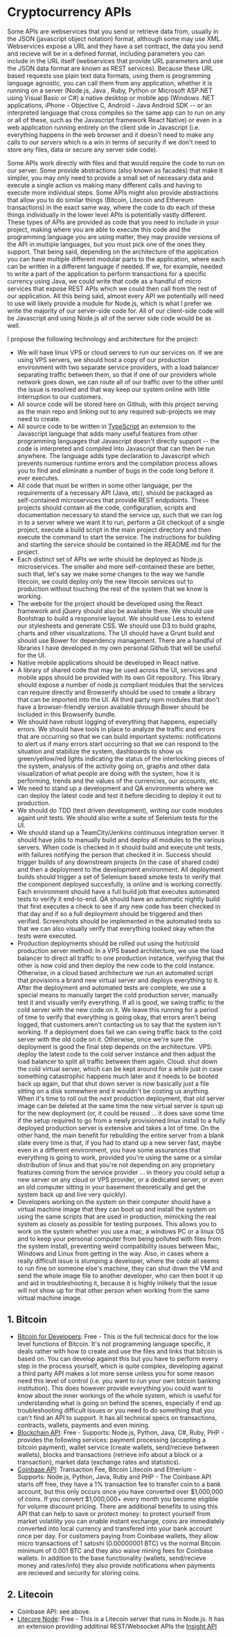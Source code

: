 # Cryptocurrency APIs

Some APIs are webservices that you send or retrieve data from, usually in the JSON (javascript object notation) format, although some may use XML. Webservices expose a URL and they have a set contract, the data you send and recieve will be in a defined format, including parameters you can include in the URL itself (webservices that provide URL parameters and use the JSON data format are known as REST services). Because these URL based requests use plain text data formats, using them is programming language agnostic, you can call them from any application, whether it is running on a server (Node.js, Java , Ruby, Python or Microsoft ASP.NET using Visual Basic or C#) a native desktop or mobile app (Windows .NET applications, iPhone - Objective C, Android - Java Android SDK -- or an interpreted language that cross compiles so the same app can to run on any or all of these, such as the Javascript framework React Native) or even in a web application running entirely on the client side in Javascript (i.e. everything happens in the web browser and it doesn't need to make any calls to *our servers* which is a win in terms of security if we don't need to store any files, data or secure any server side code).

Some APIs work directly with files and that would require the code to run on our server. Some provide abstractions (also known as facades) that make it simpler, you may only need to provide a small set of necessary data and execute a single action vs making many different calls and having to execute more individual steps. Some APIs might also provide abstractions that allow you to do similar things (Bitcoin, Litecoin and Ethereum transactions) in the exact same way, where the code to do each of these things individually in the lower level APIs is potentially vastly different. These types of APIs are provided as code that you need to include in your project, making where you are able to execute this code and the programming language you are using matter, they may provide versions of the API in multiple languages, but you must pick one of the ones they support. That being said, depending on the architecture of the application you can have multiple different modular parts to the application, where each can be written in a different language if needed. If we, for example, needed to write a part of the application to perform transactions for a specific currency using Java, we could write that code as a handful of micro services that expose REST APIs which we could then call from the rest of our application. All this being said, almost every API we potentially will need to use will likely provide a module for Node.js, which is what I prefer we write the majority of our server-side code for. All of our client-side code will be Javascript and using Node.js all of the server side code would be as well.

I propose the following technology and architecture for the project:
* We will have linux VPS or cloud servers to run our services on. If we are using VPS servers, we should host a copy of our production environment with two separate service providers, with a load balancer separating traffic between them, so that if one of our providers whole network goes down, we can route all of our traffic over to the other until the issue is resolved and that way keep our system online with little interruption to our customers.
* All source code will be stored here on Github, with this project serving as the main repo and linking out to any required sub-projects we may need to create.
* All source code to be written in [TypeScript](https://www.typescriptlang.org/) an extension to the Javascript language that adds many useful features from other programming languages that Javascript doesn't directly support -- the code is interpreted and compiled into Javascript that can then be run anywhere. The language adds type declaration to Javascript which prevents numerous runtime errors and the compilation process allows you to find and eliminate a number of bugs in the code long before it ever executes.
* All code that must be written in some other language, per the requirements of a necessary API (Java, etc), should be packaged as self-contained microservices that provide REST endpdoints. These projects should contain all the code, configuration, scripts and documentation necessary to stand the service up, such that we can log in to a server where we want it to run, perform a Git checkout of a single project, execute a build script in the main project directory and then execute the command to start the service. The instructions for building and starting the service should be contained in the README.md for the project.
* Each distinct set of APIs we write should be deployed as Node.js microservices. The smaller and more self-contained these are better, such that, let's say we make some changes to the way we handle litecoin, we could deploy only the new litecoin services out to production without touching the rest of the system that we know is working.
* The website for the project should be developed using the React framework and jQuery should also be available there. We should use Bootstrap to build a responsive layout. We should use Less to extend our stylesheets and generate CSS. We should use D3 to build graphs, charts and other visualizations. The UI should have a Grunt build and should use Bower for dependency management. There are a handful of libraries I have developed in my own personal Github that will be useful for the UI.
* Native mobile applications should be developed in React native.
* A library of shared code that may be used across the UI, services and mobile apps should be provided with its own Git repository. This library should expose a number of node.js compliant modules that the services can require directly and Browserify should be used to create a library that can be imported into the UI. All third party npm modules that don't have a browser-friendly version available through Bower should be included in this Browserify bundle.
* We should have robust logging of everything that happens, especially errors. We should have tools in place to analyze the traffic and errors that are occurring so that we can build important systems: notifications to alert us if many errors start occurring so that we can respond to the situation and stabilize the system, dashboards to show us green/yellow/red lights indicating the status of the interlocking pieces of the system, analysis of the activity going on, graphs and other data visualization of what people are doing with the system, how it is performing, trends and the values of the currencies, our accounts, etc.
* We need to stand up a development and QA environments where we can deploy the latest code and test it before deciding to deploy it out to production.
* We should do TDD (test driven development), writing our code modules againt unit tests. We should also write a suite of Selenium tests for the UI.
* We should stand up a TeamCity/Jenkins continuous integration server. It should have jobs to manually build and deploy all modules to the various servers. When code is checked in it should build and execute unit tests, with failures notifying the person that checked it in. Success should trigger builds of any downstream projects (in the case of shared code) and then a deployment to the development environment. All deployment builds should trigger a set of Selenium based smoke tests to verify that the component deployed succesfully, is online and is working correctly. Each environment should have a full build job that executes automated tests to verify it end-to-end. QA should have an automatic nightly build that first executes a check to see if any new code has been checked in that day and if so a full deployment should be triggered and then verified. Screenshots should be implemented in the automated tests so that we can also visually verify that everything looked okay when the tests were executed.
* Production deployments should be rolled out using the hot/cold production server method: In a VPS based architecture, we use the load balancer to direct all traffic to one production instance, verifying that the other is now cold and then deploy the new code to the cold instance. Otherwise, in a cloud based architecture we run an automated script that provisions a brand new virtual server and deploys everything to it. After the deployment and automated tests are complete, we use a special means to manually target the cold production server, manually test it and visually verify everything. If all is good, we swing traffic to the cold server with the new code on it. We leave this running for a period of time to verify that everything is going okay, that errors aren't being logged, that customers aren't contacting us to say that the system isn't working. If a deployment does fail we can swing traffic back to the cold server with the old code on it. Otherwise, once we're sure the deployment is good the final step depends on the architecture. VPS: deploy the latest code to the cold server instance and then adjust the load balancer to split all traffic between them again. Cloud: shut down the cold virtual server, which can be kept around for a while just in case something catastrophic happens much later and it needs to be booted back up again, but that shut down server is now basically just a file sitting on a disk somewhere and it wouldn't be costing us anything. When it's time to roll out the *next* production deployment, that old server image can be deleted at the same time the new virtual server is spun up for the new deployment (or, it could be reused ... it does save some time if the setup required to go from a newly provisioned linux install to a fully deployed production server is extensive and takes a lot of time. On the other hand, the main benefit for rebuilding the entire server from a blank slate every time is that, if you had to stand up a new server fast, maybe even in a different environment, you have some assurances that everything is going to work, provided you're using the same or a similar distribution of linux and that you're not depending on any proprietary features coming from the service provider ... in theory you could setup a new server on any cloud or VPS provider, or a dedicated server, or even an old computer sitting in your basement theoretically and get the system back up and live very quickly).
* Developers working on the system on their computer should have a virtual machine image that they can boot up and install the system on using the same scripts that are used in production, mimicking the real system as closely as possible for testing purposes. This allows you to work on the system whether you use a mac, a windows PC or a linux OS and to keep your personal computer from being polluted with files from the system install, preventing weird compatibility issues between Mac, Windows and Linux from getting in the way. Also, in cases where a really difficult issue is stumping a developer, where the code all seems to run fine on someone else's machine, they can shut down the VM and send the whole image file to another developer, who can then boot it up and aid in troubleshooting it, because it is highly inlikely that the issue will not show up for that other person when working from the same virtual machine image.

## 1. Bitcoin

* [Bitcoin for Developers](https://bitcoin.org/en/bitcoin-for-developers): Free - This is the full technical docs for the low level functions of Bitcoin. It's not programming language specific, it deals rather with how to create and use the files and links that bitcoin is based on. You can develop against this but you have to perform every step in the process yourself, which is quite complex, developing against a third party API makes a lot more sense unless you for some reason need this level of control (i.e. you want to run your own bitcoin banking institution). This does however provide everything you could want to know about the inner workings of the whole system, which is useful for understanding what is going on behind the scenes, especially if end up troubleshooting difficult issues or you need to do something that you can't find an API to support. It has all technical specs on transactions, contracts, wallets, payments and even mining.
* [Blockchain API](https://blockchain.info/api): Free - Supports: Node.js, Python, Java, C#, Ruby, PHP - provides the following services: payment processing (accepting a bitcoin payment), wallet service (create wallets, send/recieve between wallets), blocks and transactions (retrieve info about a block or a transaction), market data (exchange rates and statistics).
* [Coinbase API](https://developers.coinbase.com/): Transaction Fee, Bitcoin Litecoin and Etherium - Supports: Node.js, Python, Java, Ruby and PHP - The Coinbase API starts off free, they have a 1% transaction fee to transfer coin to a bank account, but this only occurs once you have converted over $1,000,000 of coins. If you convert $1,000,000+ every month you become eligible for volume discount pricing. There are additional benefits to using this API that can help to save or protect money: to protect yourself from market volatility you can enable instant exchange, coins are immediately converted into local currency and transfered into your bank account once per day. For customers paying from Coinbase wallets, they allow micro transactions of 1 satoshi (0.00000001 BTC) vs the normal Bitcoin minimum of 0.001 BTC and they also waive mining fees for Coinbase wallets. In addition to the base functionality (wallets, send/recieve money and rates/info) they also provide notifications when payments are recieved and security for storing coins.

## 2. Litecoin

* Coinbase API: see above.
* [Litecore Node](https://github.com/litecoin-project/litecore-node): Free - This is a Litecoin server that runs in Node.js.  It has an extension providing additinal REST/Websocket APIs the [Insight API](https://github.com/litecoin-project/insight-lite-api) 
